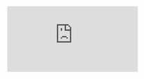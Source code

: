 ![ex2.pdf gives a picture of the programming and theory](https://github.com/mengyush/Machine-Learning/tree/main/ML_programming_matlab/Logistic_Regression/ex2.pdf)
